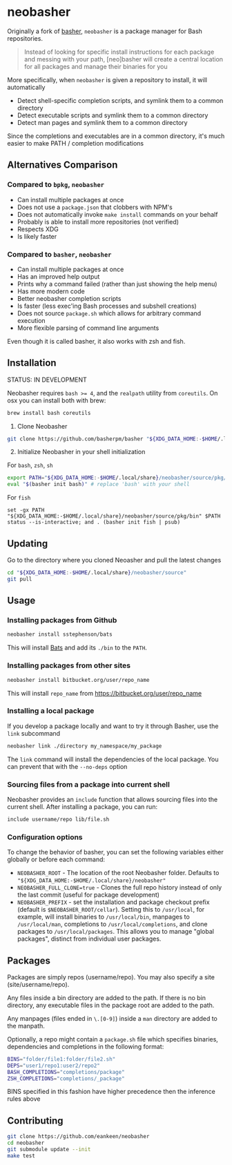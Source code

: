# neobasher

Originally a fork of [basher](basherpm/basher), `neobasher` is a package manager for Bash repositories.

> Instead of looking for specific install instructions for each package and messing with your path, [neo]basher will create a central location for all packages and manage their binaries for you

More specifically, when `neobasher` is given a repository to install, it will automatically

- Detect shell-specific completion scripts, and symlink them to a common directory
- Detect executable scripts and symlink them to a common directory
- Detect man pages and symlink them to a common directory

Since the completions and executables are in a common directory, it's much easier to make PATH / completion modifications

## Alternatives Comparison

### Compared to `bpkg`, `neobasher`

- Can install multiple packages at once
- Does not use a `package.json` that clobbers with NPM's
- Does not automatically invoke `make install` commands on your behalf
- Probably is able to install more repositories (not verified)
- Respects XDG
- Is likely faster

### Compared to `basher`, `neobasher`

- Can install multiple packages at once
- Has an improved help output
- Prints why a command failed (rather than just showing the help menu)
- Has more modern code
- Better neobasher completion scripts
- Is faster (less exec'ing Bash processes and subshell creations)
- Does not source `package.sh` which allows for arbitrary command execution
- More flexible parsing of command line arguments

Even though it is called basher, it also works with zsh and fish.

## Installation

STATUS: IN DEVELOPMENT

Neobasher requires `bash >= 4`, and the `realpath` utility from `coreutils`. On
osx you can install both with brew:

```sh
brew install bash coreutils
```

1. Clone Neobasher

```sh
git clone https://github.com/basherpm/basher "${XDG_DATA_HOME:-$HOME/.local/share}/neobasher/source"
```

2. Initialize Neobasher in your shell initialization

For `bash`, `zsh`, `sh`

```sh
export PATH="${XDG_DATA_HOME:-$HOME/.local/share}/neobasher/source/pkg/bin:$PATH"
eval "$(basher init bash)" # replace 'bash' with your shell
```

For `fish`

```fish
set -gx PATH "${XDG_DATA_HOME:-$HOME/.local/share}/neobasher/source/pkg/bin" $PATH
status --is-interactive; and . (basher init fish | psub)
```

## Updating

Go to the directory where you cloned Neoasher and pull the latest changes

```sh
cd "${XDG_DATA_HOME:-$HOME/.local/share}/neobasher/source"
git pull
```

## Usage

### Installing packages from Github

```sh
neobasher install sstephenson/bats
```

This will install [Bats](https://github.com/sstephenson/bats) and add its `./bin` to the `PATH`.

### Installing packages from other sites

```sh
neobasher install bitbucket.org/user/repo_name
```

This will install `repo_name` from https://bitbucket.org/user/repo_name

### Installing a local package

If you develop a package locally and want to try it through Basher,
use the `link` subcommand

```sh
neobasher link ./directory my_namespace/my_package
```

The `link` command will install the dependencies of the local package.
You can prevent that with the `--no-deps` option

### Sourcing files from a package into current shell

Neobasher provides an `include` function that allows sourcing files into the
current shell. After installing a package, you can run:

```sh
include username/repo lib/file.sh
```

### Configuration options

To change the behavior of basher, you can set the following variables either
globally or before each command:

- `NEOBASHER_ROOT` - The location of the root Neobasher folder. Defaults to `"${XDG_DATA_HOME:-$HOME/.local/share}/neobasher"`
- `NEOBASHER_FULL_CLONE=true` - Clones the full repo history instead of only the last commit (useful for package development)
- `NEOBASHER_PREFIX` - set the installation and package checkout prefix (default is `$NEOBASHER_ROOT/cellar`).  Setting this to `/usr/local`, for example, will install binaries to `/usr/local/bin`, manpages to `/usr/local/man`, completions to `/usr/local/completions`, and clone packages to `/usr/local/packages`.  This allows you to manage "global packages", distinct from individual user packages.

## Packages

Packages are simply repos (username/repo). You may also specify a site
(site/username/repo).

Any files inside a bin directory are added to the path. If there is no bin
directory, any executable files in the package root are added to the path.

Any manpages (files ended in `\.[0-9]`) inside a `man` directory are added
to the manpath.

Optionally, a repo might contain a `package.sh` file which specifies binaries,
dependencies and completions in the following format:

```sh
BINS="folder/file1:folder/file2.sh"
DEPS="user1/repo1:user2/repo2"
BASH_COMPLETIONS="completions/package"
ZSH_COMPLETIONS="completions/_package"
```

BINS specified in this fashion have higher precedence then the inference rules above

## Contributing

```sh
git clone https://github.com/eankeen/neobasher
cd neobasher
git submodule update --init
make test
```
